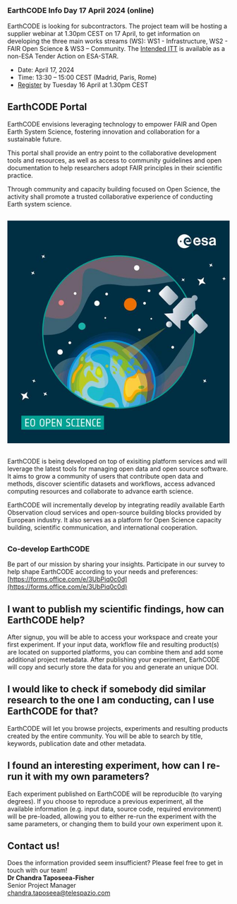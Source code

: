 ## <!--{as="div" style="background: #00B19D; padding: 20px 40px 10px;"}-->

### EarthCODE Info Day 17 April 2024 (online)

EarthCODE is looking for subcontractors. The project team will be hosting a supplier webinar at 1.30pm CEST on 17 April, to get information on developing the three main works streams (WS): WS1 - Infrastructure, WS2 - FAIR Open Science & WS3 – Community.
The [Intended ITT](https://esastar-publication-ext.sso.esa.int/nonEsaTenderActions/details/13691) is available as a non-ESA Tender Action on ESA-STAR. <!--{p:style="color: #fffb"}-->
- Date: April 17, 2024
- Time: 13:30 – 15:00 CEST (Madrid, Paris, Rome)
- [Register](https://events.teams.microsoft.com/event/133562f6-0358-4e09-9f4a-789d03381b75@e4fda1e2-a063-48c2-a133-cf4b3c22f5af) by Tuesday 16 April at 1.30pm CEST <!--{ul:style="color: #fffb"}-->

## EarthCODE Portal <!--{as="esa-main-section"}-->

EarthCODE envisions leveraging technology to empower FAIR and Open Earth System Science,
fostering innovation and collaboration for a sustainable future.

This portal shall provide an entry point to the collaborative
development tools and resources, as well as access to community
guidelines and open documentation to help researchers adopt FAIR
principles in their scientific practice.

Through community and capacity building focused on Open Science, the
activity shall promote a trusted collaborative experience of
conducting Earth system science.

## <!--{as="div" style="display: flex; width: 100%; justify-content: center"}-->

![Landing page image](EO-Open-Science_Badge_DEF.jpg) <!--{style="width: 100%; max-width: 50vw"}-->

## <!--{as="esa-main-section"}-->

EarthCODE is being developed on top of exisiting platform services and will
leverage the latest tools for managing open data and open source software.
It aims to grow a community of users that contribute open data and methods,
discover scientific datasets and workflows, access advanced computing resources
and collaborate to advance earth science.

EarthCODE will incrementally develop by integrating readily available Earth Observation
cloud services and open-source building blocks provided by European industry.
It also serves as a platform for Open Science capacity building, scientific communication,
and international cooperation.

## <!--{as="div" style="background: #00B19D; padding: 20px 40px 10px;"}-->

### Co-develop EarthCODE

Be part of our mission by sharing your insights.
Participate in our survey to help shape EarthCODE according to your needs and preferences: [https://forms.office.com/e/3UbPiq0c0d](https://forms.office.com/e/3UbPiq0c0d)<!--{p:style="color: #fffb"}-->

## I want to publish my scientific findings, how can EarthCODE help? <!--{as="esa-main-section"}-->

After signup, you will be able to access your workspace and create
your first experiment. If your input data, workflow file and resulting
product(s) are located on supported platforms, you can combine them
and add some additional project metadata. After publishing your
experiment, EarhCODE will copy and securly store the data for you and
generate an unique DOI.

## I would like to check if somebody did similar research to the one I am conducting, can I use EarthCODE for that? <!--{as="esa-main-section"}-->

EarthCODE will let you browse projects, experiments and resulting
products created by the entire community. You will be able to search
by title, keywords, publication date and other
metadata.

## I found an interesting experiment, how can I re-run it with my own parameters? <!--{as="esa-main-section"}-->

Each experiment published on EarthCODE will be reproducible (to
varying degrees). If you choose to reproduce a previous experiment,
all the available information (e.g. input data, source code, required
environment) will be pre-loaded, allowing you to either re-run the
experiment with the same parameters, or changing them to build your
own experiment upon it.

## Contact us!

Does the information provided seem insufficient? Please feel free to get in touch with our team!  
**Dr Chandra Taposeea-Fisher**  
Senior Project Manager  
[chandra.taposeea@telespazio.com](mailto:chandra.taposeea@telespazio.com)
